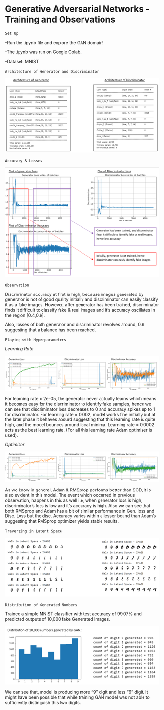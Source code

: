 ﻿# Generative Adversarial Networks - Training and Observations

`Set Up`

-Run the .ipynb file and explore the GAN domain!

-The .ipynb was run on Google Colab.

-Dataset: MNIST

`Architecture of Generator and Discriminator`

![Architecture.PNG](Architecture.PNG)

`Accuracy & Losses`

![Losses&Accuracy.PNG](Losses%26Accuracy.PNG)

`Observation`

Discriminator accuracy at first is high, because images generated by generator is not of good quality initially and discriminator can easily classify it as a fake images. However, after generator has been trained, discriminator finds it difficult to classify fake & real images and it’s accuracy oscillates in the region [0.4,0.6].

Also, losses of both generator and discriminator revolves around, 0.6 suggesting that a balance has been reached.

`Playing with Hyperparameters`

*Learning Rate*

![Learning Rate.PNG](Learning%20Rate.PNG)

For learning rate = 2e-05, the generator never actually learns which means it becomes easy for the discriminator to identify fake samples, hence we can see that discriminator loss decreases to 0 and accuracy spikes up to 1 for discriminator. For learning rate = 0.002, model works fine initially but at the later phase it behaves absurd suggesting that this learning rate is quite high, and the model bounces around local minima. Learning rate = 0.0002 acts as the best learning rate. (For all this learning rate Adam optimizer is used).

*Optimizer*

![Optimizer.PNG](Optimizer.PNG)

As we know in general, Adam & RMSprop performs better than SGD, it is also evident in this model. The event which occurred in previous observation, happens in this as well i.e, when generator loss is high, discriminator’s loss is low and it’s accuracy is high. Also we can see that both RMSprop and Adam has a bit of similar performance in Gen. loss and Disc. Loss but the disc. Accuracy varies within a lesser bound than Adam’s suggesting that RMSprop optimizer yields stable results.

`Traversing in Latent Space`

![Traversing Latent Space.PNG](Traversing%20Latent%20Space.PNG)

`Distribution of Generated Numbers`

Trained a simple MNIST classifier with test accuracy of 99.07% and predicted outputs of 10,000 fake Generated Images.

![Distribution.PNG](Distribution.PNG)

We can see that, model is producing more “9” digit and less “6” digit. It might have been possible that while training GAN model was not able to sufficiently distinguish this two digits.
